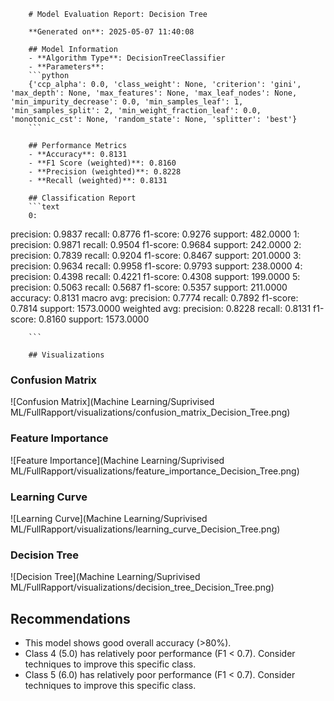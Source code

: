 
        # Model Evaluation Report: Decision Tree

        **Generated on**: 2025-05-07 11:40:08

        ## Model Information
        - **Algorithm Type**: DecisionTreeClassifier
        - **Parameters**: 
        ```python
        {'ccp_alpha': 0.0, 'class_weight': None, 'criterion': 'gini', 'max_depth': None, 'max_features': None, 'max_leaf_nodes': None, 'min_impurity_decrease': 0.0, 'min_samples_leaf': 1, 'min_samples_split': 2, 'min_weight_fraction_leaf': 0.0, 'monotonic_cst': None, 'random_state': None, 'splitter': 'best'}
        ```

        ## Performance Metrics
        - **Accuracy**: 0.8131
        - **F1 Score (weighted)**: 0.8160
        - **Precision (weighted)**: 0.8228
        - **Recall (weighted)**: 0.8131

        ## Classification Report
        ```text
        0:
  precision: 0.9837
  recall: 0.8776
  f1-score: 0.9276
  support: 482.0000
1:
  precision: 0.9871
  recall: 0.9504
  f1-score: 0.9684
  support: 242.0000
2:
  precision: 0.7839
  recall: 0.9204
  f1-score: 0.8467
  support: 201.0000
3:
  precision: 0.9634
  recall: 0.9958
  f1-score: 0.9793
  support: 238.0000
4:
  precision: 0.4398
  recall: 0.4221
  f1-score: 0.4308
  support: 199.0000
5:
  precision: 0.5063
  recall: 0.5687
  f1-score: 0.5357
  support: 211.0000
accuracy: 0.8131
macro avg:
  precision: 0.7774
  recall: 0.7892
  f1-score: 0.7814
  support: 1573.0000
weighted avg:
  precision: 0.8228
  recall: 0.8131
  f1-score: 0.8160
  support: 1573.0000

        ```

        ## Visualizations

### Confusion Matrix
![Confusion Matrix](Machine Learning/Suprivised ML/FullRapport/visualizations/confusion_matrix_Decision_Tree.png)

### Feature Importance
![Feature Importance](Machine Learning/Suprivised ML/FullRapport/visualizations/feature_importance_Decision_Tree.png)

### Learning Curve
![Learning Curve](Machine Learning/Suprivised ML/FullRapport/visualizations/learning_curve_Decision_Tree.png)

### Decision Tree
![Decision Tree](Machine Learning/Suprivised ML/FullRapport/visualizations/decision_tree_Decision_Tree.png)

## Recommendations
- This model shows good overall accuracy (>80%).
- Class 4 (5.0) has relatively poor performance (F1 < 0.7). Consider techniques to improve this specific class.
- Class 5 (6.0) has relatively poor performance (F1 < 0.7). Consider techniques to improve this specific class.
